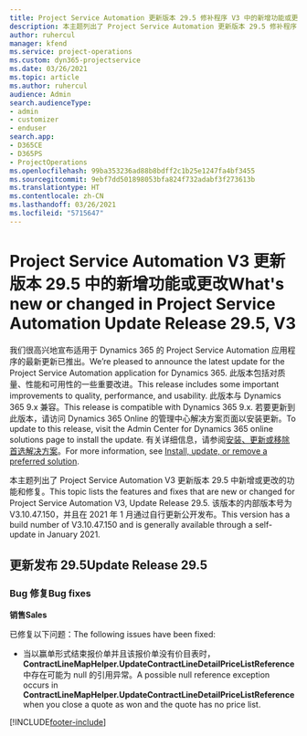 ```yaml
---
title: Project Service Automation 更新版本 29.5 修补程序 V3 中的新增功能或更改
description: 本主题列出了 Project Service Automation 更新版本 29.5 修补程序 V3 中推出的功能和修复。
author: ruhercul
manager: kfend
ms.service: project-operations
ms.custom: dyn365-projectservice
ms.date: 03/26/2021
ms.topic: article
ms.author: ruhercul
audience: Admin
search.audienceType:
- admin
- customizer
- enduser
search.app:
- D365CE
- D365PS
- ProjectOperations
ms.openlocfilehash: 99ba353236ad88b8bdff2c1b25e1247fa4bf3455
ms.sourcegitcommit: 9ebf7dd501898053bfa824f732adabf3f273613b
ms.translationtype: HT
ms.contentlocale: zh-CN
ms.lasthandoff: 03/26/2021
ms.locfileid: "5715647"
---
```

# <a name="whats-new-or-changed-in-project-service-automation-update-release-295-v3"></a><span data-ttu-id="5389e-103">Project Service Automation V3 更新版本 29.5 中的新增功能或更改</span><span class="sxs-lookup"><span data-stu-id="5389e-103">What's new or changed in Project Service Automation Update Release 29.5, V3</span></span>

<span data-ttu-id="5389e-104">我们很高兴地宣布适用于 Dynamics 365 的 Project Service Automation 应用程序的最新更新已推出。</span><span class="sxs-lookup"><span data-stu-id="5389e-104">We’re pleased to announce the latest update for the Project Service Automation application for Dynamics 365.</span></span> <span data-ttu-id="5389e-105">此版本包括对质量、性能和可用性的一些重要改进。</span><span class="sxs-lookup"><span data-stu-id="5389e-105">This release includes some important improvements to quality, performance, and usability.</span></span> <span data-ttu-id="5389e-106">此版本与 Dynamics 365 9.x 兼容。</span><span class="sxs-lookup"><span data-stu-id="5389e-106">This release is compatible with Dynamics 365 9.x.</span></span> <span data-ttu-id="5389e-107">若要更新到此版本，请访问 Dynamics 365 Online 的管理中心解决方案页面以安装更新。</span><span class="sxs-lookup"><span data-stu-id="5389e-107">To update to this release, visit the Admin Center for Dynamics 365 online solutions page to install the update.</span></span> <span data-ttu-id="5389e-108">有关详细信息，请参阅[安装、更新或移除首选解决方案](https://docs.microsoft.com/power-platform/admin/install-remove-preferred-solution)。</span><span class="sxs-lookup"><span data-stu-id="5389e-108">For more information, see [Install, update, or remove a preferred solution](https://docs.microsoft.com/power-platform/admin/install-remove-preferred-solution).</span></span>

<span data-ttu-id="5389e-109">本主题列出了 Project Service Automation V3 更新版本 29.5 中新增或更改的功能和修复。</span><span class="sxs-lookup"><span data-stu-id="5389e-109">This topic lists the features and fixes that are new or changed for Project Service Automation V3, Update Release 29.5.</span></span> <span data-ttu-id="5389e-110">该版本的内部版本号为 V3.10.47.150，并且在 2021 年 1 月通过自行更新公开发布。</span><span class="sxs-lookup"><span data-stu-id="5389e-110">This version has a build number of V3.10.47.150 and is generally available through a self-update in January 2021.</span></span>

## <a name="update-release-295"></a><span data-ttu-id="5389e-111">更新发布 29.5</span><span class="sxs-lookup"><span data-stu-id="5389e-111">Update Release 29.5</span></span>

### <a name="bug-fixes"></a><span data-ttu-id="5389e-112">Bug 修复</span><span class="sxs-lookup"><span data-stu-id="5389e-112">Bug fixes</span></span>


<span data-ttu-id="5389e-113">**销售**</span><span class="sxs-lookup"><span data-stu-id="5389e-113">**Sales**</span></span>

<span data-ttu-id="5389e-114">已修复以下问题：</span><span class="sxs-lookup"><span data-stu-id="5389e-114">The following issues have been fixed:</span></span>

- <span data-ttu-id="5389e-115">当以赢单形式结束报价单并且该报价单没有价目表时，**ContractLineMapHelper.UpdateContractLineDetailPriceListReference** 中存在可能为 null 的引用异常。</span><span class="sxs-lookup"><span data-stu-id="5389e-115">A possible null reference exception occurs in **ContractLineMapHelper.UpdateContractLineDetailPriceListReference** when you close a quote as won and the quote has no price list.</span></span>


[!INCLUDE[footer-include](../includes/footer-banner.md)]
